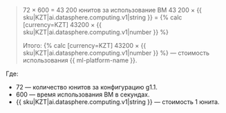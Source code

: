 > 72 × 600 = 43 200 юнитов за использование ВМ
> 43&nbsp;200&nbsp;×&nbsp;{{ sku|KZT|ai.datasphere.computing.v1|string }} = {% calc [currency=KZT] 43200 × {{ sku|KZT|ai.datasphere.computing.v1|number }} %}
>
> Итого: {% calc [currency=KZT] 43200 × {{ sku|KZT|ai.datasphere.computing.v1|number }} %} — стоимость использования {{ ml-platform-name }}.

Где:

* 72 — количество юнитов за конфигурацию g1.1.
* 600 — время использования ВМ в секундах.
* {{ sku|KZT|ai.datasphere.computing.v1|string }} — стоимость 1 юнита.